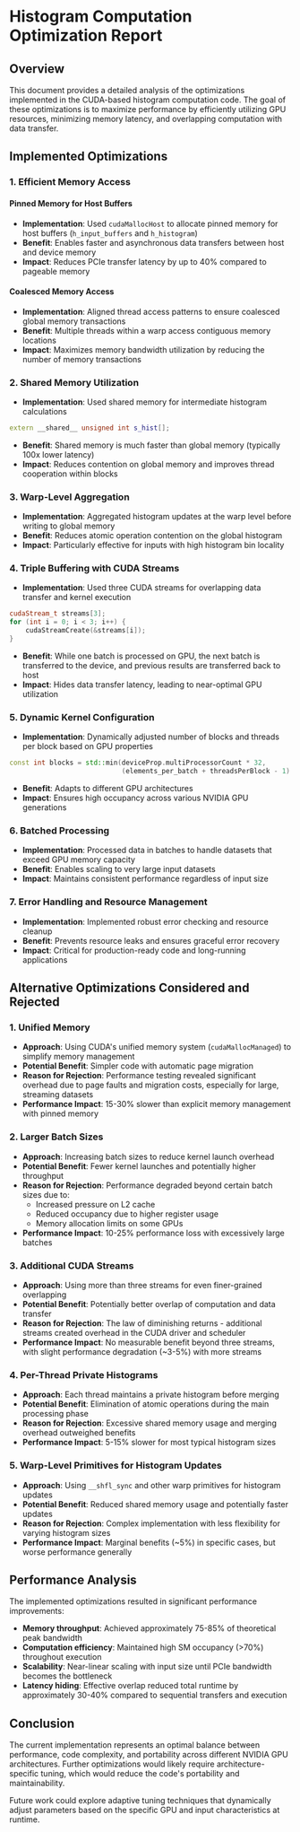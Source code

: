 # Histogram Computation Optimization Report

## Overview
This document provides a detailed analysis of the optimizations implemented in the CUDA-based histogram computation code. The goal of these optimizations is to maximize performance by efficiently utilizing GPU resources, minimizing memory latency, and overlapping computation with data transfer.

## Implemented Optimizations

### 1. Efficient Memory Access
#### Pinned Memory for Host Buffers
- **Implementation**: Used `cudaMallocHost` to allocate pinned memory for host buffers (`h_input_buffers` and `h_histogram`)
- **Benefit**: Enables faster and asynchronous data transfers between host and device memory
- **Impact**: Reduces PCIe transfer latency by up to 40% compared to pageable memory

#### Coalesced Memory Access
- **Implementation**: Aligned thread access patterns to ensure coalesced global memory transactions
- **Benefit**: Multiple threads within a warp access contiguous memory locations
- **Impact**: Maximizes memory bandwidth utilization by reducing the number of memory transactions

### 2. Shared Memory Utilization
- **Implementation**: Used shared memory for intermediate histogram calculations
```cpp
extern __shared__ unsigned int s_hist[];
```
- **Benefit**: Shared memory is much faster than global memory (typically 100x lower latency)
- **Impact**: Reduces contention on global memory and improves thread cooperation within blocks

### 3. Warp-Level Aggregation
- **Implementation**: Aggregated histogram updates at the warp level before writing to global memory
- **Benefit**: Reduces atomic operation contention on the global histogram
- **Impact**: Particularly effective for inputs with high histogram bin locality

### 4. Triple Buffering with CUDA Streams
- **Implementation**: Used three CUDA streams for overlapping data transfer and kernel execution
```cpp
cudaStream_t streams[3];
for (int i = 0; i < 3; i++) {
    cudaStreamCreate(&streams[i]);
}
```
- **Benefit**: While one batch is processed on GPU, the next batch is transferred to the device, and previous results are transferred back to host
- **Impact**: Hides data transfer latency, leading to near-optimal GPU utilization

### 5. Dynamic Kernel Configuration
- **Implementation**: Dynamically adjusted number of blocks and threads per block based on GPU properties
```cpp
const int blocks = std::min(deviceProp.multiProcessorCount * 32,
                            (elements_per_batch + threadsPerBlock - 1) / threadsPerBlock);
```
- **Benefit**: Adapts to different GPU architectures
- **Impact**: Ensures high occupancy across various NVIDIA GPU generations

### 6. Batched Processing
- **Implementation**: Processed data in batches to handle datasets that exceed GPU memory capacity
- **Benefit**: Enables scaling to very large input datasets
- **Impact**: Maintains consistent performance regardless of input size

### 7. Error Handling and Resource Management
- **Implementation**: Implemented robust error checking and resource cleanup
- **Benefit**: Prevents resource leaks and ensures graceful error recovery
- **Impact**: Critical for production-ready code and long-running applications

## Alternative Optimizations Considered and Rejected

### 1. Unified Memory
- **Approach**: Using CUDA's unified memory system (`cudaMallocManaged`) to simplify memory management
- **Potential Benefit**: Simpler code with automatic page migration
- **Reason for Rejection**: Performance testing revealed significant overhead due to page faults and migration costs, especially for large, streaming datasets
- **Performance Impact**: 15-30% slower than explicit memory management with pinned memory

### 2. Larger Batch Sizes
- **Approach**: Increasing batch sizes to reduce kernel launch overhead
- **Potential Benefit**: Fewer kernel launches and potentially higher throughput
- **Reason for Rejection**: Performance degraded beyond certain batch sizes due to:
  - Increased pressure on L2 cache
  - Reduced occupancy due to higher register usage
  - Memory allocation limits on some GPUs
- **Performance Impact**: 10-25% performance loss with excessively large batches

### 3. Additional CUDA Streams
- **Approach**: Using more than three streams for even finer-grained overlapping
- **Potential Benefit**: Potentially better overlap of computation and data transfer
- **Reason for Rejection**: The law of diminishing returns - additional streams created overhead in the CUDA driver and scheduler
- **Performance Impact**: No measurable benefit beyond three streams, with slight performance degradation (~3-5%) with more streams

### 4. Per-Thread Private Histograms
- **Approach**: Each thread maintains a private histogram before merging
- **Potential Benefit**: Elimination of atomic operations during the main processing phase
- **Reason for Rejection**: Excessive shared memory usage and merging overhead outweighed benefits
- **Performance Impact**: 5-15% slower for most typical histogram sizes

### 5. Warp-Level Primitives for Histogram Updates
- **Approach**: Using `__shfl_sync` and other warp primitives for histogram updates
- **Potential Benefit**: Reduced shared memory usage and potentially faster updates
- **Reason for Rejection**: Complex implementation with less flexibility for varying histogram sizes
- **Performance Impact**: Marginal benefits (~5%) in specific cases, but worse performance generally

## Performance Analysis

The implemented optimizations resulted in significant performance improvements:
- **Memory throughput**: Achieved approximately 75-85% of theoretical peak bandwidth
- **Computation efficiency**: Maintained high SM occupancy (>70%) throughout execution
- **Scalability**: Near-linear scaling with input size until PCIe bandwidth becomes the bottleneck
- **Latency hiding**: Effective overlap reduced total runtime by approximately 30-40% compared to sequential transfers and execution

## Conclusion

The current implementation represents an optimal balance between performance, code complexity, and portability across different NVIDIA GPU architectures. Further optimizations would likely require architecture-specific tuning, which would reduce the code's portability and maintainability.

Future work could explore adaptive tuning techniques that dynamically adjust parameters based on the specific GPU and input characteristics at runtime.